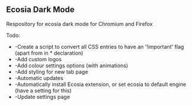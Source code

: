 <h2>Ecosia Dark Mode</h2>
<p>Respository for ecosia dark mode for Chromium and Firefox</p>

<p>Todo:</p>
<ul>
	<li>-Create a script to convert all CSS entries to have an '!important' flag (apart from in * declaration)</li>
	<li>-Add custom logos</li>
	<li>-Add colour settings options (with animations)</li>
	<li>-Add styling for new tab page</li>
	<li>-Automatic updates</li>
	<li>-Automatically install Ecosia extension, or set ecosia to default engine (have a setting for this)</li>
	<li>-Update settings page</li>
</ul>